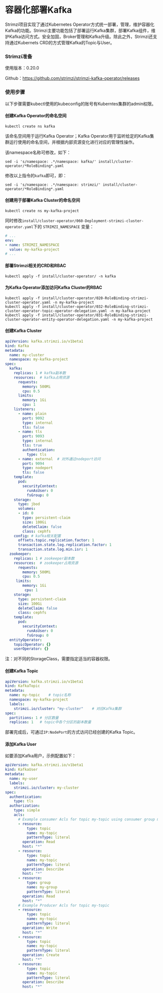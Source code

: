 # 容器化部署Kafka

Strimzi项目实现了通过Kubernetes Operator方式统一部署，管理，维护容器化Kafka的功能。Strimzi主要功能包括了部署运行Kafka集群，部署Kafka组件，维护Kafka访问方式。安全加固，Broker管理和Kafka升级。除此之外，Strimzi还支持通过Kubernets CRD的方式管理Kafka的Topic与User。

### Strimzi准备

使用版本：0.20.0

Github：https://github.com/strimzi/strimzi-kafka-operator/releases

### 使用步骤

以下步骤需要kubectl使用的kubeconfig的账号有Kuberntes集群的admin权限。

#### 创建Kafka Operator的命名空间

```shell
kubectl create ns kafka
```

该命名空间用于运行Kafka Operator；Kafka Operator用于监听给定的Kafka集群运行使用的命名空间，并根据内部资源变化进行对应的管理性操作。

该namespace名称可修改，如下：

```shell
sed -i 's/namespace: .*/namespace: kafka/' install/cluster-operator/*RoleBinding*.yaml
```

修改以上指令的`kafka`即可，即：

```shell
sed -i 's/namespace: .*/namespace: strimzi/' install/cluster-operator/*RoleBinding*.yaml
```

#### 创建用于部署Kafka Cluster的命名空间

```shell
kubectl create ns my-kafka-project
```

同时修改` install/cluster-operator/060-Deployment-strimzi-cluster-operator.yaml `下的 `STRIMZI_NAMESPACE`  变量：

```yaml
# ...
env:
- name: STRIMZI_NAMESPACE
  value: my-kafka-project
# ...
```

#### 部署Strimzi相关的CRD和RBAC

```shell
kubectl apply -f install/cluster-operator/ -n kafka
```

#### 为Kafka Operator添加访问Kafka Cluster的RBAC

```shell
kubectl apply -f install/cluster-operator/020-RoleBinding-strimzi-cluster-operator.yaml -n my-kafka-project
kubectl apply -f install/cluster-operator/032-RoleBinding-strimzi-cluster-operator-topic-operator-delegation.yaml -n my-kafka-project
kubectl apply -f install/cluster-operator/031-RoleBinding-strimzi-cluster-operator-entity-operator-delegation.yaml -n my-kafka-project
```

#### 创建Kafka Cluster

```yaml
apiVersion: kafka.strimzi.io/v1beta1
kind: Kafka
metadata:
  name: my-cluster
  namespace: my-kafka-project
spec:
  kafka:
    replicas: 1	# kafka副本数
    resources:	# kafka占用资源
   	  requests:
        memory: 500Mi
    	cpu: 0.5
      limits:
        memory: 1Gi
    	cpu: 1
    listeners:
      - name: plain
        port: 9092
        type: internal
        tls: false
      - name: tls
        port: 9093
        type: internal
        tls: true
        authentication:
          type: tls
      - name: external	# 对外通过nodeport访问
        port: 9094
        type: nodeport
        tls: false
    template:
      pod:
        securityContext:
          runAsUser: 0
          fsGroup: 0
    storage:
      type: jbod
      volumes:
      - id: 0
        type: persistent-claim
        size: 100Gi
        deleteClaim: false
        class: cephfs
    config:	# kafka相关配置
      offsets.topic.replication.factor: 1
      transaction.state.log.replication.factor: 1
      transaction.state.log.min.isr: 1
  zookeeper:
    replicas: 1	# zookeeper副本数
   	resources:	# zookeeper占用资源
   	  requests:
        memory: 500Mi
        cpu: 0.5
     limits:
        memory: 1Gi
         cpu: 1
    storage:
      type: persistent-claim
      size: 100Gi
      deleteClaim: false
      class: cephfs
    template:
      pod:
        securityContext:
          runAsUser: 0
          fsGroup: 0
  entityOperator:
    topicOperator: {}
    userOperator: {}
```

注：对不同的StorageClass，需要指定适当的容器权限。

#### 创建Kafka Topic

```yaml
apiVersion: kafka.strimzi.io/v1beta1
kind: KafkaTopic
metadata:
  name: my-topic	# topic名称
  namespace: my-kafka-project
  labels:
    strimzi.io/cluster: "my-cluster"	# 对应Kafka集群
spec:
  partitions: 1	# 分区数量
  replicas: 1	# topic中各个分区的副本数量
```

部署完成后，可通过`IP:NodePort`的方式访问已经创建的Kafka Topic。

#### 添加Kafka User

如要添加Kafka用户，示例配置如下：

```yaml
apiVersion: kafka.strimzi.io/v1beta1
kind: KafkaUser
metadata:
  name: my-user
  labels:
    strimzi.io/cluster: my-cluster
spec:
  authentication:
    type: tls
  authorization:
    type: simple
    acls:
      # Example consumer Acls for topic my-topic using consumer group my-group
      - resource:
          type: topic
          name: my-topic
          patternType: literal
        operation: Read
        host: "*"
      - resource:
          type: topic
          name: my-topic
          patternType: literal
        operation: Describe
        host: "*"
      - resource:
          type: group
          name: my-group
          patternType: literal
        operation: Read
        host: "*"
      # Example Producer Acls for topic my-topic
      - resource:
          type: topic
          name: my-topic
          patternType: literal
        operation: Write
        host: "*"
      - resource:
          type: topic
          name: my-topic
          patternType: literal
        operation: Create
        host: "*"
      - resource:
          type: topic
          name: my-topic
          patternType: literal
        operation: Describe
        host: "*"
```

